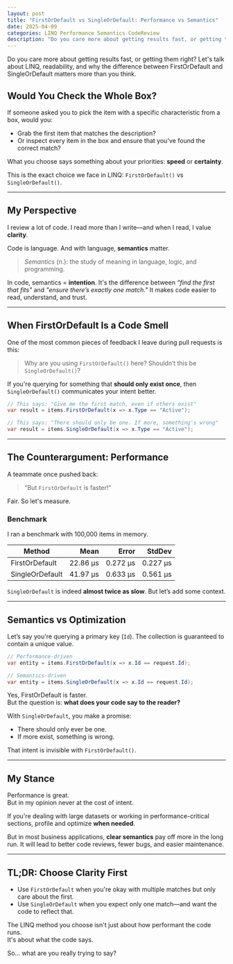```yaml
---
layout: post
title: "FirstOrDefault vs SingleOrDefault: Performance vs Semantics"
date: 2025-04-09
categories: LINQ Performance Semantics CodeReview
description: "Do you care more about getting results fast, or getting them right? Let's talk about LINQ, readability, and why the difference between FirstOrDefault and SingleOrDefault matters more than you think."
---
```

Do you care more about getting results fast, or getting them right? Let's talk about LINQ, readability, and why the difference between FirstOrDefault and SingleOrDefault matters more than you think.

## Would You Check the Whole Box?

If someone asked you to pick the item with a specific characteristic from a box, would you:

- Grab the first item that matches the description?
- Or inspect every item in the box and ensure that you've found the correct match?

What you choose says something about your priorities: **speed** or **certainty**.

This is the exact choice we face in LINQ: `FirstOrDefault()` vs `SingleOrDefault()`.

---

## My Perspective

I review a lot of code. I read more than I write—and when I read, I value **clarity**.

Code is language. And with language, **semantics** matter.

> _Semantics_ (n.): the study of meaning in language, logic, and programming.

In code, semantics = **intention**. It's the difference between _"find the first that fits"_ and _"ensure there’s exactly one match."_ It makes code easier to read, understand, and trust.

---

## When FirstOrDefault Is a Code Smell

One of the most common pieces of feedback I leave during pull requests is this:

> Why are you using `FirstOrDefault()` here? Shouldn’t this be `SingleOrDefault()`?

If you're querying for something that **should only exist once**, then `SingleOrDefault()` communicates your intent better.

```csharp
// This says: "Give me the first match, even if others exist"
var result = items.FirstOrDefault(x => x.Type == "Active");

// This says: "There should only be one. If more, something's wrong"
var result = items.SingleOrDefault(x => x.Type == "Active");
```

---

## The Counterargument: Performance

A teammate once pushed back:  
> "But `FirstOrDefault` is faster!"

Fair. So let's measure.

### Benchmark

I ran a benchmark with 100,000 items in memory.

| Method          | Mean     | Error    | StdDev   |
|---------------- |---------:|---------:|---------:|
| FirstOrDefault  | 22.86 µs | 0.272 µs | 0.227 µs |
| SingleOrDefault | 41.97 µs | 0.633 µs | 0.561 µs |

`SingleOrDefault` is indeed **almost twice as slow**. But let’s add some context.

---

## Semantics vs Optimization

Let’s say you're querying a primary key (`Id`). The collection is guaranteed to contain a unique value.

```csharp
// Performance-driven
var entity = items.FirstOrDefault(x => x.Id == request.Id);

// Semantics-driven
var entity = items.SingleOrDefault(x => x.Id == request.Id);
```

Yes, FirstOrDefault is faster.  
But the question is: **what does your code say to the reader?**

With `SingleOrDefault`, you make a promise:

- There should only ever be one.
- If more exist, something is wrong.

That intent is invisible with `FirstOrDefault()`.

---

## My Stance

Performance is great.  
But in my opinion never at the cost of intent.

If you're dealing with large datasets or working in performance-critical sections, profile and optimize **when needed**.

But in most business applications, **clear semantics** pay off more in the long run. It will lead to better code reviews, fewer bugs, and easier maintenance.

---

## TL;DR: Choose Clarity First

- Use `FirstOrDefault` when you're okay with multiple matches but only care about the first.
- Use `SingleOrDefault` when you expect only one match—and want the code to reflect that.

The LINQ method you choose isn't just about how performant the code runs.  
It's about what the code says.

So… what are you really trying to say?

